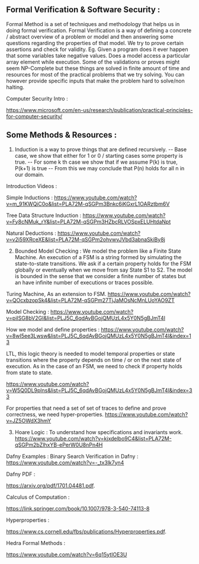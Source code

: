 ## Formal Verification & Software Security : 

Formal Method is a set of techniques and methodology that helps us in
doing formal verification. Formal Verification is a way of defining a
concrete / abstract overview of a problem or model and then answering some
questions regarding the properties of that model. We try to prove certain
assertions and check for validity. Eg. Given a program does it ever happen
that some variables take negative values. Does a model access a particular
array element while execution. Some of the validations or proves might
seem NP-Complete but these things are solved in finite amount of time and
resources for most of the practical problems that we try solving. You can
however provide specific inputs that make the problem hard to solve/non
halting.

Computer Security Intro : 

https://www.microsoft.com/en-us/research/publication/practical-principles-for-computer-security/

## Some Methods & Resources : 

1. Induction is a way to prove things that are defined recursively.
-- Base case, we show that either for 1 or 0 / starting cases some
property is true.
-- For some k th case we show that if we assume P(k) is true, P(k+1) is true
-- From this we may conclude that P(n) holds for all n in our domain.

Introduction Videos :

Simple Inductions :
https://www.youtube.com/watch?v=m_91KWQiC0o&list=PLA72M-qSGPm3Bnkc6iKGxrL1OARztbm6V

Tree Data Structure Induction :
https://www.youtube.com/watch?v=Fy8cNMuk_rY&list=PLA72M-qSGPm3HZbcRLVOSpxELUHtdaNpt

Natural Deductions :
https://www.youtube.com/watch?v=v2i59XRceXE&list=PLA72M-qSGPm2ohvwvJVbd3abnaSkiBy8j

2. Bounded Model Checking : We model the problem like a Finite State
Machine. An execution of a FSM is a string formed by simulating the
state-to-state transitions. We ask if a certain property holds for the FSM
globally or eventually when we move from say State S1 to S2. The model is
bounded in the sense that we consider a finite number of states but an
have infinite number of executions or traces possible.

Turing Machine, As an extension to FSM.
https://www.youtube.com/watch?v=QOcxbzopSk4&list=PLA72M-qSGPm27TjJaMOsNcMnLUoYAO9ZT

Model Checking :
https://www.youtube.com/watch?v=piISG8bV2GI&list=PLJ5C_6qdAvBGojQMUzL4x5Y0N5gBJmT4l

How we model and define properties :
https://www.youtube.com/watch?v=8wI5ee3Lwsw&list=PLJ5C_6qdAvBGojQMUzL4x5Y0N5gBJmT4l&index=13

LTL, this logic theory is needed to model temporal properties or state
transitions where the property depends on time / or on the next state of
execution. As in the case of an FSM,
we need to check if property holds from state to state.

https://www.youtube.com/watch?v=W5Q0DL9plns&list=PLJ5C_6qdAvBGojQMUzL4x5Y0N5gBJmT4l&index=33

For properties that need a set of set of traces to define and prove
correctness, we need hyper-properties.
https://www.youtube.com/watch?v=JZ5OWdX3hmY

3. Hoare Logic : To understand how specifications and invariants work.
https://www.youtube.com/watch?v=kjxdelbo9C4&list=PLA72M-qSGPm2bZlhxYB-ePerW0U8nPn4H

Dafny Examples :
Binary Search Verification in Dafny :
https://www.youtube.com/watch?v=-_tx3lk7yn4

Dafny PDF : 

https://arxiv.org/pdf/1701.04481.pdf.

Calculus of Computation : 

https://link.springer.com/book/10.1007/978-3-540-74113-8

Hyperproperties : 

https://www.cs.cornell.edu/fbs/publications/Hyperproperties.pdf.

Hedra Formal Methods : 

https://www.youtube.com/watch?v=6q15ytIOE3U
